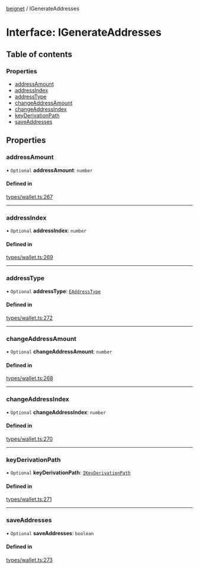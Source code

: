 [beignet](../README.md) / IGenerateAddresses

# Interface: IGenerateAddresses

## Table of contents

### Properties

- [addressAmount](IGenerateAddresses.md#addressamount)
- [addressIndex](IGenerateAddresses.md#addressindex)
- [addressType](IGenerateAddresses.md#addresstype)
- [changeAddressAmount](IGenerateAddresses.md#changeaddressamount)
- [changeAddressIndex](IGenerateAddresses.md#changeaddressindex)
- [keyDerivationPath](IGenerateAddresses.md#keyderivationpath)
- [saveAddresses](IGenerateAddresses.md#saveaddresses)

## Properties

### addressAmount

• `Optional` **addressAmount**: `number`

#### Defined in

[types/wallet.ts:267](https://github.com/synonymdev/beignet/blob/3144d66/src/types/wallet.ts#L267)

___

### addressIndex

• `Optional` **addressIndex**: `number`

#### Defined in

[types/wallet.ts:269](https://github.com/synonymdev/beignet/blob/3144d66/src/types/wallet.ts#L269)

___

### addressType

• `Optional` **addressType**: [`EAddressType`](../enums/EAddressType.md)

#### Defined in

[types/wallet.ts:272](https://github.com/synonymdev/beignet/blob/3144d66/src/types/wallet.ts#L272)

___

### changeAddressAmount

• `Optional` **changeAddressAmount**: `number`

#### Defined in

[types/wallet.ts:268](https://github.com/synonymdev/beignet/blob/3144d66/src/types/wallet.ts#L268)

___

### changeAddressIndex

• `Optional` **changeAddressIndex**: `number`

#### Defined in

[types/wallet.ts:270](https://github.com/synonymdev/beignet/blob/3144d66/src/types/wallet.ts#L270)

___

### keyDerivationPath

• `Optional` **keyDerivationPath**: [`IKeyDerivationPath`](IKeyDerivationPath.md)

#### Defined in

[types/wallet.ts:271](https://github.com/synonymdev/beignet/blob/3144d66/src/types/wallet.ts#L271)

___

### saveAddresses

• `Optional` **saveAddresses**: `boolean`

#### Defined in

[types/wallet.ts:273](https://github.com/synonymdev/beignet/blob/3144d66/src/types/wallet.ts#L273)
